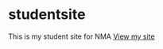 # studentsite
This is my student site for NMA
[View my site](https://julzvision.github.io/studentsite/)